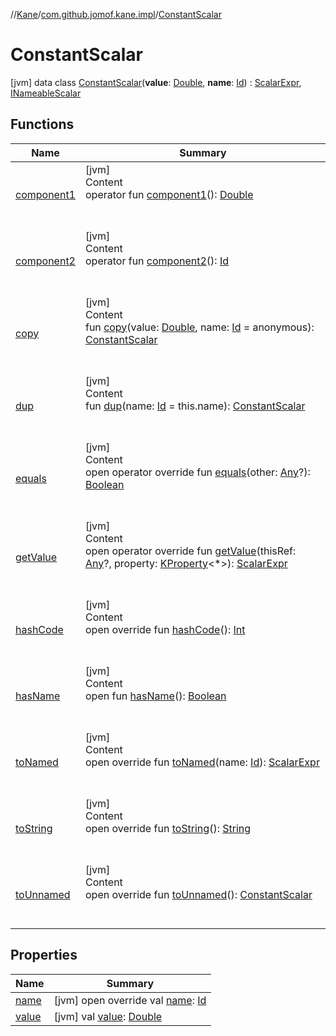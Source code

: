 //[Kane](../../index.md)/[com.github.jomof.kane.impl](../index.md)/[ConstantScalar](index.md)



# ConstantScalar  
 [jvm] data class [ConstantScalar](index.md)(**value**: [Double](https://kotlinlang.org/api/latest/jvm/stdlib/kotlin/-double/index.html), **name**: [Id](../index.md#%5Bcom.github.jomof.kane.impl%2FId%2F%2F%2FPointingToDeclaration%2F%5D%2FClasslikes%2F-1356131440)) : [ScalarExpr](../../com.github.jomof.kane/-scalar-expr/index.md), [INameableScalar](../../com.github.jomof.kane/-i-nameable-scalar/index.md)   


## Functions  
  
|  Name|  Summary| 
|---|---|
| <a name="com.github.jomof.kane.impl/ConstantScalar/component1/#/PointingToDeclaration/"></a>[component1](component1.md)| <a name="com.github.jomof.kane.impl/ConstantScalar/component1/#/PointingToDeclaration/"></a>[jvm]  <br>Content  <br>operator fun [component1](component1.md)(): [Double](https://kotlinlang.org/api/latest/jvm/stdlib/kotlin/-double/index.html)  <br><br><br>
| <a name="com.github.jomof.kane.impl/ConstantScalar/component2/#/PointingToDeclaration/"></a>[component2](component2.md)| <a name="com.github.jomof.kane.impl/ConstantScalar/component2/#/PointingToDeclaration/"></a>[jvm]  <br>Content  <br>operator fun [component2](component2.md)(): [Id](../index.md#%5Bcom.github.jomof.kane.impl%2FId%2F%2F%2FPointingToDeclaration%2F%5D%2FClasslikes%2F-1356131440)  <br><br><br>
| <a name="com.github.jomof.kane.impl/ConstantScalar/copy/#kotlin.Double#kotlin.Any/PointingToDeclaration/"></a>[copy](copy.md)| <a name="com.github.jomof.kane.impl/ConstantScalar/copy/#kotlin.Double#kotlin.Any/PointingToDeclaration/"></a>[jvm]  <br>Content  <br>fun [copy](copy.md)(value: [Double](https://kotlinlang.org/api/latest/jvm/stdlib/kotlin/-double/index.html), name: [Id](../index.md#%5Bcom.github.jomof.kane.impl%2FId%2F%2F%2FPointingToDeclaration%2F%5D%2FClasslikes%2F-1356131440) = anonymous): [ConstantScalar](index.md)  <br><br><br>
| <a name="com.github.jomof.kane.impl/ConstantScalar/dup/#kotlin.Any/PointingToDeclaration/"></a>[dup](dup.md)| <a name="com.github.jomof.kane.impl/ConstantScalar/dup/#kotlin.Any/PointingToDeclaration/"></a>[jvm]  <br>Content  <br>fun [dup](dup.md)(name: [Id](../index.md#%5Bcom.github.jomof.kane.impl%2FId%2F%2F%2FPointingToDeclaration%2F%5D%2FClasslikes%2F-1356131440) = this.name): [ConstantScalar](index.md)  <br><br><br>
| <a name="kotlin/Any/equals/#kotlin.Any?/PointingToDeclaration/"></a>[equals](../../com.github.jomof.kane.impl.visitor/-difference-visitor/index.md#%5Bkotlin%2FAny%2Fequals%2F%23kotlin.Any%3F%2FPointingToDeclaration%2F%5D%2FFunctions%2F-1356131440)| <a name="kotlin/Any/equals/#kotlin.Any?/PointingToDeclaration/"></a>[jvm]  <br>Content  <br>open operator override fun [equals](../../com.github.jomof.kane.impl.visitor/-difference-visitor/index.md#%5Bkotlin%2FAny%2Fequals%2F%23kotlin.Any%3F%2FPointingToDeclaration%2F%5D%2FFunctions%2F-1356131440)(other: [Any](https://kotlinlang.org/api/latest/jvm/stdlib/kotlin/-any/index.html)?): [Boolean](https://kotlinlang.org/api/latest/jvm/stdlib/kotlin/-boolean/index.html)  <br><br><br>
| <a name="com.github.jomof.kane.impl/ConstantScalar/getValue/#kotlin.Any?#kotlin.reflect.KProperty[*]/PointingToDeclaration/"></a>[getValue](get-value.md)| <a name="com.github.jomof.kane.impl/ConstantScalar/getValue/#kotlin.Any?#kotlin.reflect.KProperty[*]/PointingToDeclaration/"></a>[jvm]  <br>Content  <br>open operator override fun [getValue](get-value.md)(thisRef: [Any](https://kotlinlang.org/api/latest/jvm/stdlib/kotlin/-any/index.html)?, property: [KProperty](https://kotlinlang.org/api/latest/jvm/stdlib/kotlin.reflect/-k-property/index.html)<*>): [ScalarExpr](../../com.github.jomof.kane/-scalar-expr/index.md)  <br><br><br>
| <a name="kotlin/Any/hashCode/#/PointingToDeclaration/"></a>[hashCode](../../com.github.jomof.kane.impl.visitor/-difference-visitor/index.md#%5Bkotlin%2FAny%2FhashCode%2F%23%2FPointingToDeclaration%2F%5D%2FFunctions%2F-1356131440)| <a name="kotlin/Any/hashCode/#/PointingToDeclaration/"></a>[jvm]  <br>Content  <br>open override fun [hashCode](../../com.github.jomof.kane.impl.visitor/-difference-visitor/index.md#%5Bkotlin%2FAny%2FhashCode%2F%23%2FPointingToDeclaration%2F%5D%2FFunctions%2F-1356131440)(): [Int](https://kotlinlang.org/api/latest/jvm/stdlib/kotlin/-int/index.html)  <br><br><br>
| <a name="com.github.jomof.kane/INameable/hasName/#/PointingToDeclaration/"></a>[hasName](../../com.github.jomof.kane/-i-nameable/has-name.md)| <a name="com.github.jomof.kane/INameable/hasName/#/PointingToDeclaration/"></a>[jvm]  <br>Content  <br>open fun [hasName](../../com.github.jomof.kane/-i-nameable/has-name.md)(): [Boolean](https://kotlinlang.org/api/latest/jvm/stdlib/kotlin/-boolean/index.html)  <br><br><br>
| <a name="com.github.jomof.kane.impl/ConstantScalar/toNamed/#kotlin.Any/PointingToDeclaration/"></a>[toNamed](to-named.md)| <a name="com.github.jomof.kane.impl/ConstantScalar/toNamed/#kotlin.Any/PointingToDeclaration/"></a>[jvm]  <br>Content  <br>open override fun [toNamed](to-named.md)(name: [Id](../index.md#%5Bcom.github.jomof.kane.impl%2FId%2F%2F%2FPointingToDeclaration%2F%5D%2FClasslikes%2F-1356131440)): [ScalarExpr](../../com.github.jomof.kane/-scalar-expr/index.md)  <br><br><br>
| <a name="com.github.jomof.kane.impl/ConstantScalar/toString/#/PointingToDeclaration/"></a>[toString](to-string.md)| <a name="com.github.jomof.kane.impl/ConstantScalar/toString/#/PointingToDeclaration/"></a>[jvm]  <br>Content  <br>open override fun [toString](to-string.md)(): [String](https://kotlinlang.org/api/latest/jvm/stdlib/kotlin/-string/index.html)  <br><br><br>
| <a name="com.github.jomof.kane.impl/ConstantScalar/toUnnamed/#/PointingToDeclaration/"></a>[toUnnamed](to-unnamed.md)| <a name="com.github.jomof.kane.impl/ConstantScalar/toUnnamed/#/PointingToDeclaration/"></a>[jvm]  <br>Content  <br>open override fun [toUnnamed](to-unnamed.md)(): [ConstantScalar](index.md)  <br><br><br>


## Properties  
  
|  Name|  Summary| 
|---|---|
| <a name="com.github.jomof.kane.impl/ConstantScalar/name/#/PointingToDeclaration/"></a>[name](name.md)| <a name="com.github.jomof.kane.impl/ConstantScalar/name/#/PointingToDeclaration/"></a> [jvm] open override val [name](name.md): [Id](../index.md#%5Bcom.github.jomof.kane.impl%2FId%2F%2F%2FPointingToDeclaration%2F%5D%2FClasslikes%2F-1356131440)   <br>
| <a name="com.github.jomof.kane.impl/ConstantScalar/value/#/PointingToDeclaration/"></a>[value](value.md)| <a name="com.github.jomof.kane.impl/ConstantScalar/value/#/PointingToDeclaration/"></a> [jvm] val [value](value.md): [Double](https://kotlinlang.org/api/latest/jvm/stdlib/kotlin/-double/index.html)   <br>

